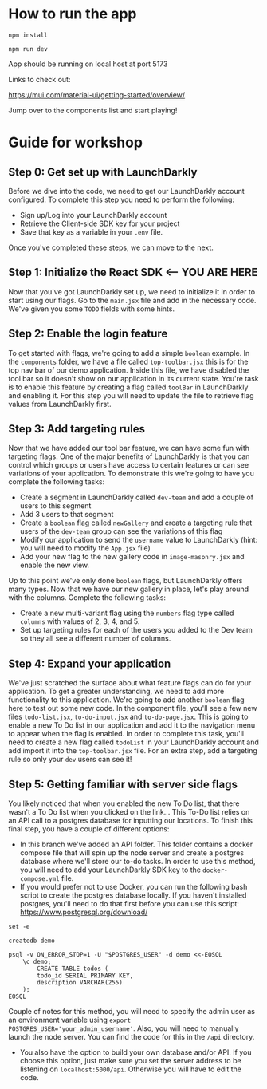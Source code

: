 # How to run the app

```shell
npm install

npm run dev
```

App should be running on local host at port 5173

Links to check out:

https://mui.com/material-ui/getting-started/overview/

Jump over to the components list and start playing!


# Guide for workshop

## Step 0: Get set up with LaunchDarkly 
Before we dive into the code, we need to get our LaunchDarkly account configured. To complete this step you need to perform the following:
* Sign up/Log into your LaunchDarkly account
* Retrieve the Client-side SDK key for your project
* Save that key as a variable in your `.env` file.

Once you've completed these steps, we can move to the next. 

## Step 1: Initialize the React SDK <-- YOU ARE HERE
Now that you've got LaunchDarkly set up, we need to initialize it in order to start using our flags. Go to the `main.jsx` file and add in the necessary code. We've given you some `TODO` fields with some hints. 

## Step 2: Enable the login feature
To get started with flags, we're going to add a simple `boolean` example. In the `components` folder, we have a file called `top-toolbar.jsx` this is for the top nav bar of our demo application. Inside this file, we have disabled the tool bar so it doesn't show on our application in its current state. You're task is to enable this feature by creating a flag called `toolBar` in LaunchDarkly and enabling it. For this step you will need to update the file to retrieve flag values from LaunchDarkly first.  

## Step 3: Add targeting rules
Now that we have added our tool bar feature, we can have some fun with targeting flags. One of the major benefits of LaunchDarkly is that you can control which groups or users have access to certain features or can see variations of your application. To demonstrate this we're going to have you complete the following tasks:
* Create a segment in LaunchDarkly called `dev-team` and add a couple of users to this segment
* Add 3 users to that segment
* Create a `boolean` flag called `newGallery` and create a targeting rule that users of the `dev-team` group can see the variations of this flag
* Modify our application to send the `username` value to LaunchDarkly (hint: you will need to modify the `App.jsx` file)
* Add your new flag to the new gallery code in `image-masonry.jsx` and enable the new view.

Up to this point we've only done `boolean` flags, but LaunchDarkly offers many types. Now that we have our new gallery in place, let's play around with the columns. Complete the following tasks:
* Create a new multi-variant flag using the `numbers` flag type called `columns` with values of 2, 3, 4, and 5.  
* Set up targeting rules for each of the users you added to the Dev team so they all see a different number of columns.  

## Step 4: Expand your application 
We've just scratched the surface about what feature flags can do for your application. To get a greater understanding, we need to add more functionality to this application. We're going to add another `boolean` flag here to test out some new code. In the component file, you'll see a few new files `todo-list.jsx`, `to-do-input.jsx` and `to-do-page.jsx`. This is going to enable a new To Do list in our application and add it to the navigation menu to appear when the flag is enabled. In order to complete this task, you'll need to create a new flag called `todoList` in your LaunchDarkly account and add import it into the `top-toolbar.jsx` file. For an extra step, add a targeting rule so only your `dev` users can see it! 

## Step 5: Getting familiar with server side flags 
You likely noticed that when you enabled the new To Do list, that there wasn't a To Do list when you clicked on the link... This To-Do list relies on an API call to a postgres database for inputting our locations. To finish this final step, you have a couple of different options:
* In this branch we've added an API folder. This folder contains a docker compose file that will spin up the node server and create a postgres database where we'll store our to-do tasks. In order to use this method, you will need to add your LaunchDarkly SDK key to the `docker-compose.yml` file.  
* If you would prefer not to use Docker, you can run the following bash script to create the postgres database locally. If you haven't installed postgres, you'll need to do that first before you can use this script: https://www.postgresql.org/download/
```
set -e

createdb demo

psql -v ON_ERROR_STOP=1 -U "$POSTGRES_USER" -d demo <<-EOSQL
	\c demo;
		CREATE TABLE todos (
  		todo_id SERIAL PRIMARY KEY, 
  		description VARCHAR(255)
	);
EOSQL
```
Couple of notes for this method, you will need to specify the admin user as an environment variable using `export POSTGRES_USER='your_admin_username'`. Also, you will need to manually launch the node server. You can find the code for this in the `/api` directory. 
* You also have the option to build your own database and/or API. If you choose this option, just make sure you set the server address to be listening on `localhost:5000/api`. Otherwise you will have to edit the code. 